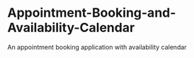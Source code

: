 # Appointment-Booking-and-Availability-Calendar
An appointment booking application with availability calendar
